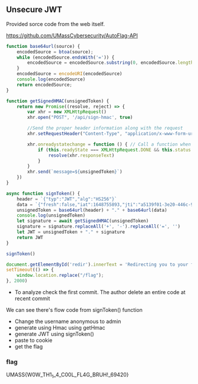 ## Unsecure JWT

Provided sorce code from the web itself.

https://github.com/UMassCybersecurity/AutoFlag-API

```js
function base64url(source) {
    encodedSource = btoa(source);
    while (encodedSource.endsWith('=')) {
        encodedSource = encodedSource.substring(0, encodedSource.length - 1)
    }
    encodedSource = encodeURI(encodedSource)
    console.log(encodedSource)
    return encodedSource;
}

function getSignedHMAC(unsignedToken) {
    return new Promise((resolve, reject) => {
        var xhr = new XMLHttpRequest()
        xhr.open("POST", '/api/sign-hmac', true)

        //Send the proper header information along with the request
        xhr.setRequestHeader("Content-Type", "application/x-www-form-urlencoded")

        xhr.onreadystatechange = function () { // Call a function when the state changes.
            if (this.readyState === XMLHttpRequest.DONE && this.status === 200) {
                resolve(xhr.responseText)
            }
        }
        xhr.send(`message=${unsignedToken}`)
    })
}

async function signToken() {
    header = `{"typ":"JWT","alg":"HS256"}`
    data = `{"fresh":false,"iat":1648755893,"jti":"a5139f01-3e20-446c-9627-16580f32f118","type":"access","sub":"anonymous","nbf":1648755893,"exp":1648756793}`
    unsignedToken = base64url(header) + "." + base64url(data)
    console.log(unsignedToken)
    let signature = await getSignedHMAC(unsignedToken)
    signature = signature.replaceAll('+', '-').replaceAll('=', '')
    let JWT = unsignedToken + "." + signature
    return JWT
}

signToken()

document.getElementById('redir').innerText = 'Redirecting you to your flag shortly'
setTimeout(() => {
    window.location.replace("/flag");
}, 2000)
```
- To analyze check the first commit. The author delete an entire code at recent commit
  
We can see there's flow code from signToken() function

- Change the username anonymous to admin
- generate using Hmac using getHmac 
- generate JWT using signToken() 
- paste to cookie 
- get the flag

### flag
UMASS{W0W_TH1$_1$_4_C00L_FL4G_BRUH!_69420}